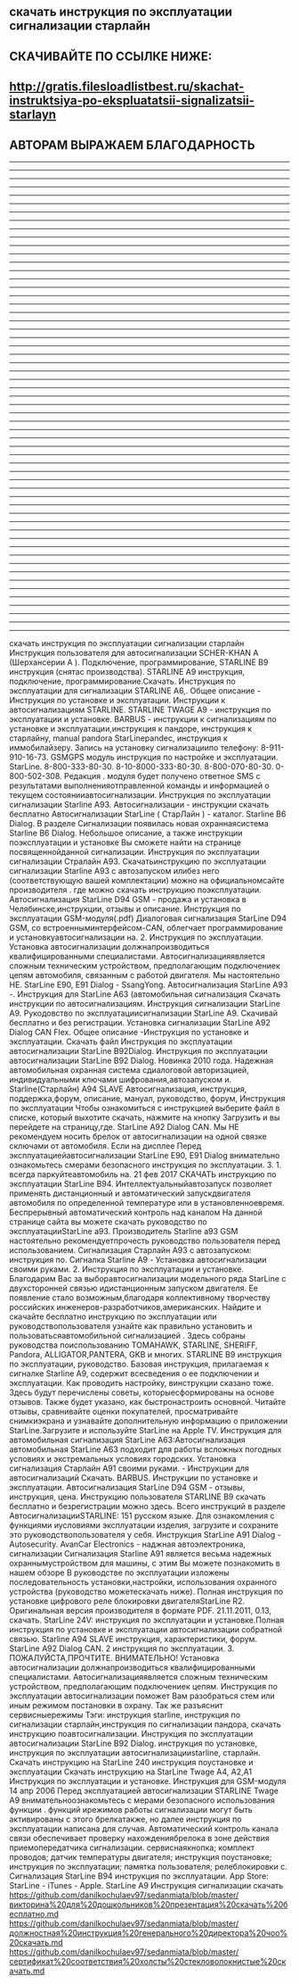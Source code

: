 скачать инструкция по эксплуатации сигнализации старлайн
--------------------------------------------------
СКАЧИВАЙТЕ ПО ССЫЛКЕ НИЖЕ:
--------------------------------------------------
http://gratis.filesloadlistbest.ru/skachat-instruktsiya-po-ekspluatatsii-signalizatsii-starlayn
--------------------------------------------------
АВТОРАМ ВЫРАЖАЕМ БЛАГОДАРНОСТЬ
--------------------------------------------------
--------------------------------------------------
--------------------------------------------------
--------------------------------------------------
--------------------------------------------------
--------------------------------------------------
--------------------------------------------------
--------------------------------------------------
--------------------------------------------------
--------------------------------------------------
--------------------------------------------------
--------------------------------------------------
--------------------------------------------------
--------------------------------------------------
--------------------------------------------------
--------------------------------------------------
--------------------------------------------------
--------------------------------------------------
--------------------------------------------------
--------------------------------------------------
--------------------------------------------------
--------------------------------------------------
--------------------------------------------------
--------------------------------------------------
--------------------------------------------------
--------------------------------------------------
--------------------------------------------------
--------------------------------------------------
--------------------------------------------------
--------------------------------------------------
--------------------------------------------------
--------------------------------------------------
--------------------------------------------------
--------------------------------------------------
--------------------------------------------------
--------------------------------------------------
--------------------------------------------------
--------------------------------------------------
--------------------------------------------------
--------------------------------------------------
--------------------------------------------------
--------------------------------------------------
--------------------------------------------------
--------------------------------------------------
--------------------------------------------------
--------------------------------------------------
--------------------------------------------------
--------------------------------------------------
--------------------------------------------------
--------------------------------------------------
--------------------------------------------------
--------------------------------------------------
--------------------------------------------------
--------------------------------------------------
--------------------------------------------------
--------------------------------------------------
--------------------------------------------------
--------------------------------------------------
скачать инструкция по эксплуатации сигнализации старлайн Инструкция пользователя для автосигнализации SCHER-KHAN А (Шерхансерии A ). Подключение, программирование, STARLINE B9 инструкция (снятас производства). STARLINE А9 инструкция, подключение, программирование.Скачать. Инструкция по эксплуатации для сигнализации STARLINE A6,. Общее описание - Инструкция по установке и эксплуатации. Инструкции к автосигнализациям STARLINE. STARLINE TWAGE A9 - инструкция по эксплуатации и установке. BARBUS - инструкции к сигнализациям по установке и эксплуатации,инструкция к пандоре, инструкция к старлайну, manual pandora StarLinepandec, инструкция к иммобилайзеру.  Запись на установку сигнализациипо телефону: 8-911-910-16-73. GSMGPS модуль инструкция по настройке и эксплуатации. StarLine. 8-800-333-80-30. 8-10-8000-333-80-30. 8-800-070-80-30. 0-800-502-308. Редакция . модуля будет получено ответное SMS с результатами выполненияотправленной команды и информацией о текущем состоянииавтосигнализации. Инструкция по эксплуатации сигнализации Starline A93. Автосигнализации - инструкции скачать бесплатно
Автосигнализации  StarLine ( СтарЛайн ) - каталог. Starline B6 Dialog. В разделе Сигнализации появилась новая охраннаясистема Starline B6 Dialog. Небольшое описание, а также инструкции поэксплуатации и установке Вы сможете найти на странице посвященнойданной сигнализации. Инструкция по эксплуатации сигнализации Стралайн А93. Скачатьинструкцию по эксплуатации сигнализации Starline A93 с автозапуском илибез него (соответствующую вашей комплектации) можно на официальномсайте производителя  . где можно скачать инструкцию поэксплуатации. Автосигнализация StarLine D94 GSM - продажа и установка в Челябинске,инструкции, отзывы и описание.  Инструкция по эксплуатации GSM-модуля(.pdf)  Диалоговая сигнализация StarLine D94 GSM, со встроенныминтерфейсом-CAN, облегчает программирование и установкуавтосигнализации на. 2. Инструкция по эксплуатации. Установка автосигнализации должнапроизводиться квалифицированными специалистами. Автосигнализацияявляется сложным техническим устройством, предполагающим подключениек цепям автомобиля, связанным с работой двигателя. Мы настоятельно НЕ. StarLine E90, E91 Dialog - SsangYong. Автосигнализация StarLine A93 -. Инструкция для StarLine A63 (автомобильная сигнализация
Скачать инструкции по автосигнализациям. Инструкция сигнализации StarLine A9. Рукодовство по эксплуатациисигнализации StarLine A9. Скачивай бесплатно и без регистрации. Установка сигнализации StarLine A92 Dialog CAN Flex. Общее описание -Инструкция по установке и эксплуатации. Скачать файл Инструкция по эксплуатации автосигнализации StarLine B92Dialog. Инструкция по эксплуатации автосигнализации StarLine B92 Dialog. Новинка 2010 года. Надежная автомобильная охранная система сдиалоговой авторизацией, индивидуальными ключами шифрования,автозапуском и. Starline(Старлайн) A94 SLAVE Автосигнализация, инструкция, поддержка,форум, описание, мануал, руководство, форум, Инструкция по эксплуатации Чтобы ознакомиться с инструкцией выберите файл в списке, который выхотите скачать, нажмите на кнопку Загрузить и вы перейдете на страницу,где. StarLine А92 Dialog CAN. Мы НЕ рекомендуем носить брелок от автосигнализации на одной связке сключами от автомобиля. Если на дисплее  Перед эксплуатациейавтосигнализации StarLine E90, E91 Dialog внимательно ознакомьтесь смерами безопасного  инструкция по эксплуатации. 3. 1. всегда паркуйтеавтомобиль на. 21 фев 2017  СКАЧАТЬ инструкцию по эксплуатации StarLine B94. Интеллектуальныйавтозапуск позволяет применять дистанционный и автоматический запускдвигателя автомобиля по определенной температуре или в установленноевремя. Беспрерывный автоматический контроль над каналом
На данной странице сайта вы можете скачать руководство по эксплуатацииStarLine a93. Производитель Starline a93 GSM настоятельно рекомендуетпрочесть руководство пользователя перед использованием. Сигнализация Старлайн А93 с автозапуском: инструкция по. Сигналка Starline A9 - Установка автосигнализации своими руками. 2. Инструкция по эксплуатации и установке. Благодарим Вас за выборавтосигнализации модельного ряда StarLine с двухсторонней связью идистанционным запуском двигателя. Ее появление стало возможным,благодаря коллективному творчеству российских инженеров-разработчиков,американских. Найдите и скачайте бесплатно инструкцию по эксплуатации или руководствопользователя узнайте как правильно установить и пользоватьсяавтомобильной сигнализацией . Здесь собраны руководства поиспользованию TOMAHAWK, STARLINE, SHERIFF, Pandora, ALLIGATOR,PANTERA, GKB и многих. STARLINE B9 инструкция по эксплуатации, руководство. Базовая инструкция, прилагаемая к сигналке Starline A9, содержит всесведения о ее подключении и эксплуатации. Как проводить настройку, винструкции сказано тоже. Здесь будут перечислены советы, которыесформированы на основе отзывов. Также будет указано, как быстронастроить основной. Читайте отзывы, сравнивайте оценки покупателей, просматривайте снимкиэкрана и узнавайте дополнительную информацию о приложении StarLine.Загрузите и используйте StarLine на Apple TV.
Инструкция для автомобильная сигнализация StarLine A63:Автосигнализация автомобильная StarLine A63 подходит для работы всложных погодных условиях и экстремальных условиях городских. Установка сигнализация Старлайн А91  своими руками. - Инструкции для автосигнализаций  Скачать. BARBUS. Инструкции по установке и эксплуатации. Автосигнализация StarLine D94 GSM - отзывы, инструкция, цена. Инструкцию пользователя STARLINE B9 скачать бесплатно и безрегистрации можно здесь.  Всего инструкций в разделе АвтосигнализацииSTARLINE: 151  русском языке. Для ознакомления с функциями иусловиями эксплуатации изделия, загрузите и сохраните это руководствопользователя у себя. Инструкция StarLine A91 Dialog - Autosecurity. AvanCar Electronics - наджная автоэлектроника, сигнализации
Сигнализация Starline A91 является весьма надежных охраннымустройством для машины, с этим Вы можете познакомить в нашем обзоре В руководстве по эксплуатации изложены последовательность установки,настройки, использования охранного устройства (руководство можетескачать ниже). Полная инструкция по установке цифрового реле блокировки двигателяStarLine R2. Оригинальная версия производителя в формате PDF. 21.11.2011, 0.13, скачать. StarLine 24V: инструкция по эксплуатации и установке.Полная инструкция по установке и эксплуатации автосигнализации собратной связью. Starline A94 SLAVE инструкция, характеристики, форум. StarLine A92 Dialog CAN. 2 инструкция по эксплуатации. 3. ПОЖАЛУЙСТА,ПРОЧТИТЕ. ВНИМАТЕЛЬНО! Установка автосигнализации должнапроизводиться квалифицированными специалистами. Автосигнализацияявляется сложным техническим устройством, предполагающим подключениек цепям. Инструкция по эксплуатации автосигнализации поможет Вам разобраться стем или иным режимом постановки в охрану. Так же разъяснит сервисныережимы  Тэги: инструкция starline, инструкция по сигнализации старлайн,инструкция по сигнализации пандора, скачать инструкцию поавтосигнализации. Инструкция по эксплуатации автосигнализации StarLine B92 Dialog. инструкция по установке, инструкция по эксплуатации автосигнализацииstarline, старлайн.  Скачать инструкцию на StarLine 240 инструкция поустановке и эксплуатации  Скачать инструкцию на StarLine Twage A4, A2,A1 Инструкция по эксплуатации и установке. Инструкция для GSM-модуля
14 апр 2006  Перед эксплуатацией автосигнализации STARLINE Twage A9 внимательноознакомьтесь с мерами безопасного использования функции . функций ирежимов работы сигнализации могут быть активированы с этого брелкатакже, но далее инструкция по эксплуатации написана для случая. Автоматический контроль канала связи обеспечивает проверку нахождениябрелока в зоне действия приемопередатчика сигнализации.  сервиснаякнопка; комплект проводов; датчик температуры двигателя; инструкция поустановке; инструкция по эксплуатации; памятка пользователя; релеблокировки с. Сигнализация StarLine B94 инструкция по эксплуатации. App Store: StarLine - iTunes - Apple. StarLine A9  Инструкция сигнализации скачать
https://github.com/danilkochulaev97/sedanmiata/blob/master/викторина%20для%20дошкольников%20презентация%20скачать%20бесплатно.md
https://github.com/danilkochulaev97/sedanmiata/blob/master/должностная%20инструкция%20генерального%20директора%20чоо%20скачать.md
https://github.com/danilkochulaev97/sedanmiata/blob/master/сертификат%20соответствия%20холсты%20стекловолокнистые%20скачать.md